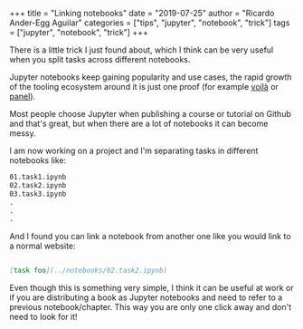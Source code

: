 +++
title = "Linking notebooks"
date = "2019-07-25"
author = "Ricardo Ander-Egg Aguilar"
categories = ["tips", "jupyter", "notebook", "trick"]
tags = ["jupyter", "notebook", "trick"]
+++


There is a little trick I just found about, which I think can be very useful when you split tasks across different notebooks.
<!--more-->

Jupyter notebooks keep gaining popularity and use cases, the rapid growth of the tooling ecosystem around it is just one proof (for example [voilà](https://github.com/QuantStack/voila) or [panel](https://panel.pyviz.org/)).

Most people choose Jupyter when publishing a course or tutorial on Github and that's great, but when there are a lot of notebooks it can become messy.

I am now working on a project and I'm separating tasks in different notebooks like:

```markdown
01.task1.ipynb
02.task2.ipynb
03.task3.ipynb
.
.
.
```

And I found you can link a notebook from another one like you would link to a normal website:

```markdown

[task foo](../notebooks/02.task2.ipynb)
```

Even though this is something very simple, I think it can be useful at work or if you are distributing a book as Jupyter notebooks and need to refer to a previous notebook/chapter. This way you are only one click away and don't need to look for it!

